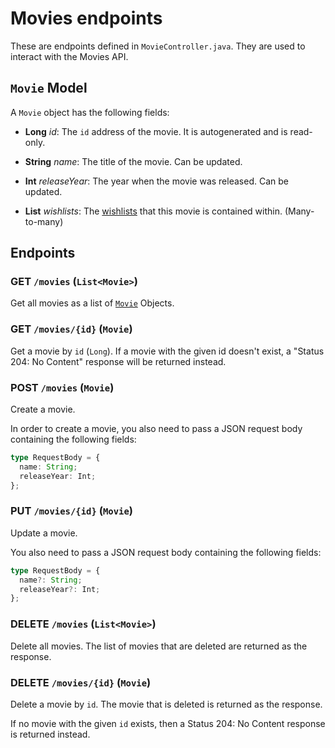 # Movies endpoints

These are endpoints defined in `MovieController.java`. They are used to interact with the Movies API.

## `Movie` Model

A `Movie` object has the following fields:

- **Long** _id_: The `id` address of the movie. It is autogenerated and is read-only.

- **String** _name_: The title of the movie. Can be updated.

- **Int** _releaseYear_: The year when the movie was released. Can be updated.

- **List<Wishlist>** _wishlists_: The [wishlists](/Documentation/WishlistEndpoints.md#wishlist-model) that this movie is contained within. (Many-to-many)

## Endpoints

### **GET** `/movies` (`List<Movie>`)

Get all movies as a list of [`Movie`](#movie-model) Objects.

### **GET** `/movies/{id}` (`Movie`)

Get a movie by `id` (`Long`). If a movie with the given id doesn't exist, a "Status 204: No Content" response will be returned instead.

### **POST** `/movies` (`Movie`)

Create a movie.

In order to create a movie, you also need to pass a JSON request body containing the following fields:

```ts
type RequestBody = {
  name: String;
  releaseYear: Int;
};
```

### **PUT** `/movies/{id}` (`Movie`)

Update a movie.

You also need to pass a JSON request body containing the following fields:

```ts
type RequestBody = {
  name?: String;
  releaseYear?: Int;
};
```

### **DELETE** `/movies` (`List<Movie>`)

Delete all movies. The list of movies that are deleted are returned as the response.

### **DELETE** `/movies/{id}` (`Movie`)

Delete a movie by `id`. The movie that is deleted is returned as the response.

If no movie with the given `id` exists, then a Status 204: No Content response is returned instead.
